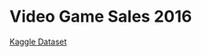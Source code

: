 # Video Game Sales 2016

[Kaggle Dataset](https://www.kaggle.com/datasets/rush4ratio/video-game-sales-with-ratings)

